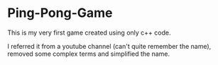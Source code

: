 # Ping-Pong-Game
This is my very first game created using only c++ code.

I referred it from a youtube channel (can't quite remember the name), removed some complex terms and simplified the name.
